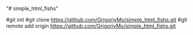"# simple_html_fishs" 

#git init
#git clone https://github.com/GrigoriyMo/simple_html_fishs.git
#git remote add origin https://github.com/GrigoriyMo/simple_html_fishs.git
